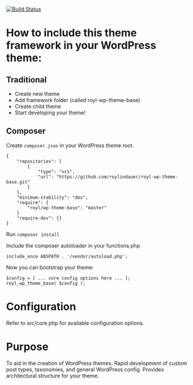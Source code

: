 [![Build Status](https://travis-ci.org/roylindauer/royl-wp-theme-base.svg?branch=master)](https://travis-ci.org/roylindauer/royl-wp-theme-base)

# How to include this theme framework in your WordPress theme:

## Traditional

* Create new theme
* Add framework folder (called royl-wp-theme-base)
* Create child theme
* Start developing your theme!

## Composer

Create `composer.json` in your WordPress theme root. 

```
{
    "repositories": [
        {
            "type": "vcs",
            "url": "https://github.com/roylindauer/royl-wp-theme-base.git"
        }
    ],
    "minimum-stability": "dev",
    "require": {
        "royl/wp-theme-base": "master"
    }
    "require-dev": {}
}
```

Run `composer install`

Include the composer autoloader in your functions.php

`include_once ABSPATH . '/vendor/autoload.php';`

Now you can bootstrap your theme:

```
$config = [ ... core config options here ... ];
royl_wp_theme_base( $config );
```

# Configuration

Refer to src/core.php for available configuration options. 

# Purpose

To aid in the creation of WordPress themes. Rapid development of custom post types, taxonomies, and general WordPress config. Provides architectural structure for your theme. 

